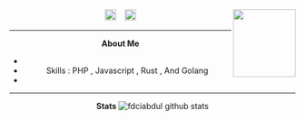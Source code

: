 <img src="" width="110" height="120" align="right">

<center>
<a href="https://www.facebook.com/gilangads"><img src="https://image.flaticon.com/icons/svg/174/174848.svg" alt="alt text" width="20" height="20"></a>      &nbsp;&nbsp;   <a href="https://www.instagram.com/gil_adis/"><img src="https://image.flaticon.com/icons/svg/174/174855.svg" alt="alt text" width="20" height="20"></a>



___

**About Me**

- 
- Skills : PHP , Javascript , Rust , And Golang
- 
___
**Stats**
![fdciabdul github stats](https://github-readme-stats.vercel.app/api?username=gilang-as&show_icons=true&title_color=000&icon_color=79ff97&text_color=000)
